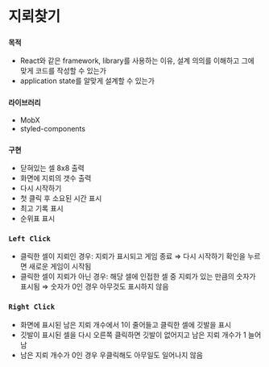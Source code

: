 # 지뢰찾기

### `목적`

- React와 같은 framework, library를 사용하는 이유, 설계 의의를 이해하고 그에 맞게 코드를 작성할 수 있는가
- application state를 알맞게 설계할 수 있는가

### `라이브러리`
- MobX
- styled-components

### `구현`

- 닫혀있는 셀 8x8 출력
- 화면에 지뢰의 갯수 출력
- 다시 시작하기
- 첫 클릭 후 소요된 시간 표시
- 최고 기록 표시
- 순위표 표시

### `Left Click`

- 클릭한 셀이 지뢰인 경우: 지뢰가 표시되고 게임 종료 ⇒ 다시 시작하기 확인을 누르면 새로운 게임이 시작됨
- 클릭한 셀이 지뢰가 아닌 경우: 해당 셀에 인접한 셀 중 지뢰가 있는 만큼의 숫자가 표시됨 ⇒ 숫자가 0인 경우 아무것도 표시하지 않음

### `Right Click`

- 화면에 표시된 남은 지뢰 개수에서 1이 줄어들고 클릭한 셀에 깃발을 표시
- 깃발이 표시된 셀을 다시 오른쪽 클릭하면 깃발이 없어지고 남은 지뢰 개수가 1 늘어남
- 남은 지뢰 개수가 0인 경우 우클릭해도 아무일도 일어나지 않음

